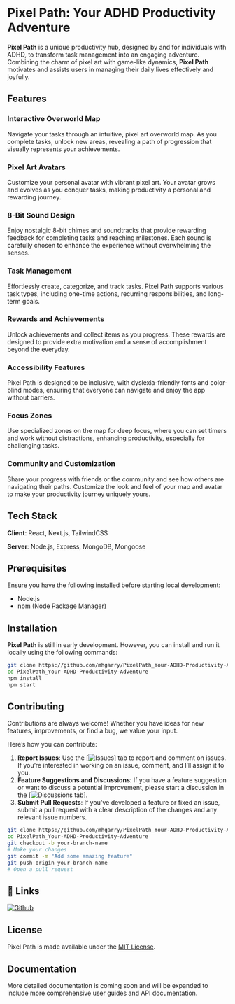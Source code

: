 # Pixel Path: Your ADHD Productivity Adventure

**Pixel Path** is a unique productivity hub, designed by and for individuals with ADHD, to transform task management into an engaging adventure. Combining the charm of pixel art with game-like dynamics, **Pixel Path** motivates and assists users in managing their daily lives effectively and joyfully.

## Features

### Interactive Overworld Map

Navigate your tasks through an intuitive, pixel art overworld map. As you complete tasks, unlock new areas, revealing a path of progression that visually represents your achievements.

### Pixel Art Avatars

Customize your personal avatar with vibrant pixel art. Your avatar grows and evolves as you conquer tasks, making productivity a personal and rewarding journey.

### 8-Bit Sound Design

Enjoy nostalgic 8-bit chimes and soundtracks that provide rewarding feedback for completing tasks and reaching milestones. Each sound is carefully chosen to enhance the experience without overwhelming the senses.

### Task Management

Effortlessly create, categorize, and track tasks. Pixel Path supports various task types, including one-time actions, recurring responsibilities, and long-term goals.

### Rewards and Achievements

Unlock achievements and collect items as you progress. These rewards are designed to provide extra motivation and a sense of accomplishment beyond the everyday.

### Accessibility Features

Pixel Path is designed to be inclusive, with dyslexia-friendly fonts and color-blind modes, ensuring that everyone can navigate and enjoy the app without barriers.

### Focus Zones

Use specialized zones on the map for deep focus, where you can set timers and work without distractions, enhancing productivity, especially for challenging tasks.

### Community and Customization

Share your progress with friends or the community and see how others are navigating their paths. Customize the look and feel of your map and avatar to make your productivity journey uniquely yours.

## Tech Stack

**Client**: React, Next.js, TailwindCSS

**Server**: Node.js, Express, MongoDB, Mongoose

## Prerequisites

Ensure you have the following installed before starting local development:

- Node.js
- npm (Node Package Manager)

## Installation

**Pixel Path** is still in early development. However, you can install and run it locally using the following commands:

```bash
git clone https://github.com/mhgarry/PixelPath_Your-ADHD-Productivity-Adventure.git
cd PixelPath_Your-ADHD-Productivity-Adventure
npm install
npm start
```

## Contributing

Contributions are always welcome! Whether you have ideas for new features, improvements, or find a bug, we value your input.

Here’s how you can contribute:

  1. **Report Issues**: Use the [![Issues](https://github.com/mhgarry/PixelPath_Your-ADHD-Productivity-Adventure/issues)] tab to report and comment on issues. If you’re interested in working on an issue, comment, and I’ll assign it to you.
  2. **Feature Suggestions and Discussions**: If you have a feature suggestion or want to discuss a potential improvement, please start a discussion in the [![Discussions tab](https://github.com/mhgarry/PixelPath_Your-ADHD-Productivity-Adventure/discussions)].
  3. **Submit Pull Requests**: If you've developed a feature or fixed an issue, submit a pull request with a clear description of the changes and any relevant issue numbers.

```bash
git clone https://github.com/mhgarry/PixelPath_Your-ADHD-Productivity-Adventure.git
cd PixelPath_Your-ADHD-Productivity-Adventure
git checkout -b your-branch-name
# Make your changes
git commit -m "Add some amazing feature"
git push origin your-branch-name
# Open a pull request
```

## 🔗 Links

[![Github](https://img.shields.io/badge/github-000000?style=for-the-badge&logo=github&logoColor=white)](https://github.com/mhgarry)

## License

Pixel Path is made available under the [MIT License](https://choosealicense.com/licenses/mit/).

## Documentation

More detailed documentation is coming soon and will be expanded to include more comprehensive user guides and API documentation.
